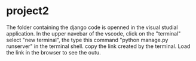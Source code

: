 # project2

The folder containing the django code is openned in the visual studial application. 
In the upper navebar of the vscode, click on the "terminal" select "new terminal", the type this command
"python manage.py runserver" in the terminal shell. copy the link created by the terminal. Load the link in the browser to see the outu.
